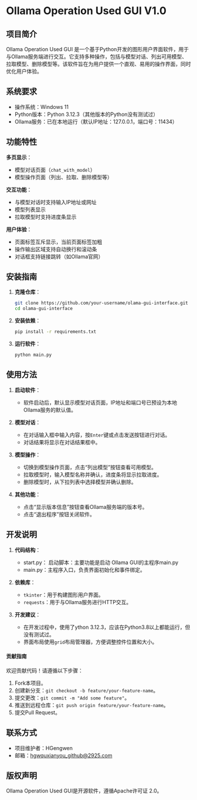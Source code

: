 # Ollama Operation Used GUI V1.0

## 项目简介

Ollama Operation Used GUI 是一个基于Python开发的图形用户界面软件，用于与Ollama服务端进行交互。它支持多种操作，包括与模型对话、列出可用模型、拉取模型、删除模型等。该软件旨在为用户提供一个直观、易用的操作界面，同时优化用户体验。

## 系统要求

- 操作系统：Windows 11
- Python版本：Python 3.12.3（其他版本的Python没有测试过）
- Ollama服务：已在本地运行（默认IP地址：127.0.0.1，端口号：11434）

## 功能特性

**多页显示**：

- 模型对话页面（`chat_with_model`）
- 模型操作页面（列出、拉取、删除模型等）

**交互功能**：

- 与模型对话时支持输入IP地址或网址
- 模型列表显示
- 拉取模型时支持进度条显示

**用户体验**：

- 页面标签互斥显示，当前页面标签加粗
- 操作输出区域支持自动换行和滚动条
- 对话框支持链接跳转（如Ollama官网）

## 安装指南

1. **克隆仓库**：
   
   ```bash
   git clone https://github.com/your-username/olama-gui-interface.git
   cd olama-gui-interface
   ```

2. **安装依赖**：
   
   ```bash
   pip install -r requirements.txt
   ```

3. **运行软件**：
   
   ```bash
   python main.py
   ```

## 使用方法

1. **启动软件**：
   
   - 软件启动后，默认显示模型对话页面，IP地址和端口号已预设为本地Ollama服务的默认值。

2. **模型对话**：
   
   - 在对话输入框中输入内容，按`Enter`键或点击发送按钮进行对话。
   - 对话结果将显示在对话结果框中。

3. **模型操作**：
   
   - 切换到模型操作页面，点击“列出模型”按钮查看可用模型。
   - 拉取模型时，输入模型名称并确认，进度条将显示拉取进度。
   - 删除模型时，从下拉列表中选择模型并确认删除。

4. **其他功能**：
   
   - 点击“显示版本信息”按钮查看Ollama服务端的版本号。
   - 点击“退出程序”按钮关闭软件。

## 开发说明

1. **代码结构**：
   
   - start.py： 启动脚本：主要功能是启动 Ollama GUI的主程序main.py
   - main.py：主程序入口，负责界面初始化和事件绑定。

2. **依赖库**：
   
   - `tkinter`：用于构建图形用户界面。
   - `requests`：用于与Ollama服务进行HTTP交互。

3. **开发建议**：
   
   - 在开发过程中，使用了ython 3.12.3，应该在Python3.8以上都能运行，但没有测试过。
   - 界面布局使用`grid`布局管理器，方便调整控件位置和大小。

#### 贡献指南

欢迎贡献代码！请遵循以下步骤：

1. Fork本项目。
2. 创建新分支：`git checkout -b feature/your-feature-name`。
3. 提交更改：`git commit -m "Add some feature"`。
4. 推送到远程仓库：`git push origin feature/your-feature-name`。
5. 提交Pull Request。

## 联系方式

- 项目维护者：HGengwen
- 邮箱：hgwquxianyou_github@2925.com

## 版权声明

 Ollama Operation Used GUI是开源软件，遵循Apache许可证 2.0。
